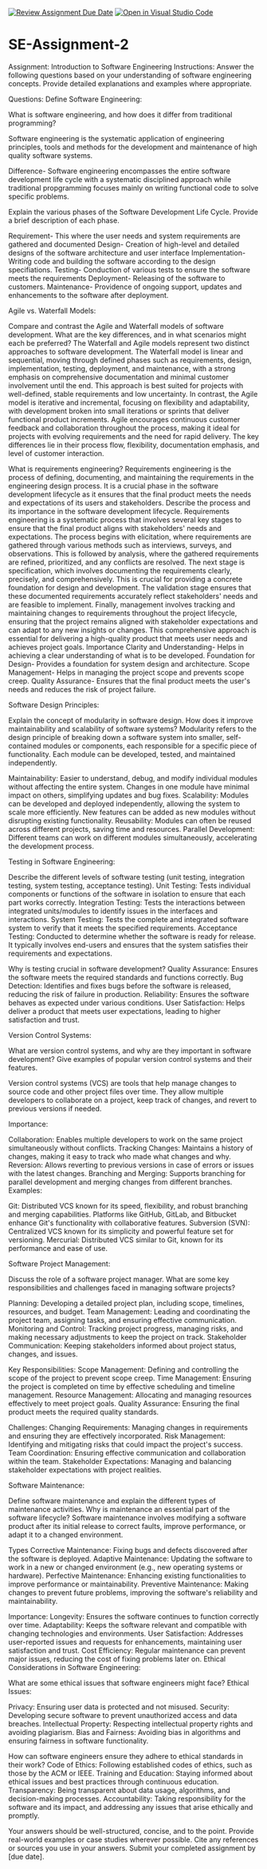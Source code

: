 [![Review Assignment Due Date](https://classroom.github.com/assets/deadline-readme-button-24ddc0f5d75046c5622901739e7c5dd533143b0c8e959d652212380cedb1ea36.svg)](https://classroom.github.com/a/-ucQIGTc)
[![Open in Visual Studio Code](https://classroom.github.com/assets/open-in-vscode-718a45dd9cf7e7f842a935f5ebbe5719a5e09af4491e668f4dbf3b35d5cca122.svg)](https://classroom.github.com/online_ide?assignment_repo_id=15257302&assignment_repo_type=AssignmentRepo)
# SE-Assignment-2
Assignment: Introduction to Software Engineering
Instructions:
Answer the following questions based on your understanding of software engineering concepts. Provide detailed explanations and examples where appropriate.

Questions:
Define Software Engineering:

What is software engineering, and how does it differ from traditional programming?

Software engineering is the systematic application of engineering principles, tools and methods for the development and maintenance of high quality software systems.

Difference- Software engineering encompasses the entire software development life cycle with a systematic disciplined approach while traditional propgramming focuses mainly on writing functional code to solve specific problems.

Explain the various phases of the Software Development Life Cycle. Provide a brief description of each phase.

Requirement- This where the user needs and system requirements are gathered and documented
Design- Creation of high-level and detailed designs of the software architecture and user interface
Implementation- Writing code and building the software according to the design specifiations.
Testing- Conduction of various tests to ensure the software meets the requirements
Deployment- Releasing of the software to customers.
Maintenance- Providence of ongoing support, updates and enhancements to the software after deployment.

Agile vs. Waterfall Models:

Compare and contrast the Agile and Waterfall models of software development. What are the key differences, and in what scenarios might each be preferred?
The Waterfall and Agile models represent two distinct approaches to software development. The Waterfall model is linear and sequential, moving through defined phases such as requirements, design, implementation, testing, deployment, and maintenance, with a strong emphasis on comprehensive documentation and minimal customer involvement until the end. This approach is best suited for projects with well-defined, stable requirements and low uncertainty. In contrast, the Agile model is iterative and incremental, focusing on flexibility and adaptability, with development broken into small iterations or sprints that deliver functional product increments. Agile encourages continuous customer feedback and collaboration throughout the process, making it ideal for projects with evolving requirements and the need for rapid delivery. The key differences lie in their process flow, flexibility, documentation emphasis, and level of customer interaction.

What is requirements engineering?
Requirements engineering is the process of defining, documenting, and maintaining the requirements in the engineering design process. It is a crucial phase in the software development lifecycle as it ensures that the final product meets the needs and expectations of its users and stakeholders.
 Describe the process and its importance in the software development lifecycle.
 Requirements engineering is a systematic process that involves several key stages to ensure that the final product aligns with stakeholders' needs and expectations. The process begins with elicitation, where requirements are gathered through various methods such as interviews, surveys, and observations. This is followed by analysis, where the gathered requirements are refined, prioritized, and any conflicts are resolved. The next stage is specification, which involves documenting the requirements clearly, precisely, and comprehensively. This is crucial for providing a concrete foundation for design and development. The validation stage ensures that these documented requirements accurately reflect stakeholders' needs and are feasible to implement. Finally, management involves tracking and maintaining changes to requirements throughout the project lifecycle, ensuring that the project remains aligned with stakeholder expectations and can adapt to any new insights or changes. This comprehensive approach is essential for delivering a high-quality product that meets user needs and achieves project goals.
 Importance
 Clarity and Understanding- Helps in achieving a clear understanding of what is to be developed.
Foundation for Design- Provides a foundation for system design and architecture.
Scope Management- Helps in managing the project scope and prevents scope creep.
Quality Assurance- Ensures that the final product meets the user's needs and reduces the risk of project failure.

Software Design Principles:

Explain the concept of modularity in software design. How does it improve maintainability and scalability of software systems?
Modularity refers to the design principle of breaking down a software system into smaller, self-contained modules or components, each responsible for a specific piece of functionality. Each module can be developed, tested, and maintained independently.

Maintainability: Easier to understand, debug, and modify individual modules without affecting the entire system. Changes in one module have minimal impact on others, simplifying updates and bug fixes.
Scalability: Modules can be developed and deployed independently, allowing the system to scale more efficiently. New features can be added as new modules without disrupting existing functionality.
Reusability: Modules can often be reused across different projects, saving time and resources.
Parallel Development: Different teams can work on different modules simultaneously, accelerating the development process.

Testing in Software Engineering:

Describe the different levels of software testing (unit testing, integration testing, system testing, acceptance testing).
Unit Testing: Tests individual components or functions of the software in isolation to ensure that each part works correctly.
Integration Testing: Tests the interactions between integrated units/modules to identify issues in the interfaces and interactions.
System Testing: Tests the complete and integrated software system to verify that it meets the specified requirements.
Acceptance Testing: Conducted to determine whether the software is ready for release. It typically involves end-users and ensures that the system satisfies their requirements and expectations.

 Why is testing crucial in software development?
 Quality Assurance: Ensures the software meets the required standards and functions correctly.
Bug Detection: Identifies and fixes bugs before the software is released, reducing the risk of failure in production.
Reliability: Ensures the software behaves as expected under various conditions.
User Satisfaction: Helps deliver a product that meets user expectations, leading to higher satisfaction and trust.

Version Control Systems:

What are version control systems, and why are they important in software development? Give examples of popular version control systems and their features.

Version control systems (VCS) are tools that help manage changes to source code and other project files over time. They allow multiple developers to collaborate on a project, keep track of changes, and revert to previous versions if needed.

Importance:

Collaboration: Enables multiple developers to work on the same project simultaneously without conflicts.
Tracking Changes: Maintains a history of changes, making it easy to track who made what changes and why.
Reversion: Allows reverting to previous versions in case of errors or issues with the latest changes.
Branching and Merging: Supports branching for parallel development and merging changes from different branches.
Examples:

Git: Distributed VCS known for its speed, flexibility, and robust branching and merging capabilities. Platforms like GitHub, GitLab, and Bitbucket enhance Git's functionality with collaborative features.
Subversion (SVN): Centralized VCS known for its simplicity and powerful feature set for versioning.
Mercurial: Distributed VCS similar to Git, known for its performance and ease of use.

Software Project Management:

Discuss the role of a software project manager. What are some key responsibilities and challenges faced in managing software projects?

Planning: Developing a detailed project plan, including scope, timelines, resources, and budget.
Team Management: Leading and coordinating the project team, assigning tasks, and ensuring effective communication.
Monitoring and Control: Tracking project progress, managing risks, and making necessary adjustments to keep the project on track.
Stakeholder Communication: Keeping stakeholders informed about project status, changes, and issues.

Key Responsibilities:
Scope Management: Defining and controlling the scope of the project to prevent scope creep.
Time Management: Ensuring the project is completed on time by effective scheduling and timeline management.
Resource Management: Allocating and managing resources effectively to meet project goals.
Quality Assurance: Ensuring the final product meets the required quality standards.

Challenges:
Changing Requirements: Managing changes in requirements and ensuring they are effectively incorporated.
Risk Management: Identifying and mitigating risks that could impact the project's success.
Team Coordination: Ensuring effective communication and collaboration within the team.
Stakeholder Expectations: Managing and balancing stakeholder expectations with project realities.

Software Maintenance:

Define software maintenance and explain the different types of maintenance activities. Why is maintenance an essential part of the software lifecycle?
Software maintenance involves modifying a software product after its initial release to correct faults, improve performance, or adapt it to a changed environment.

Types
Corrective Maintenance: Fixing bugs and defects discovered after the software is deployed.
Adaptive Maintenance: Updating the software to work in a new or changed environment (e.g., new operating systems or hardware).
Perfective Maintenance: Enhancing existing functionalities to improve performance or maintainability.
Preventive Maintenance: Making changes to prevent future problems, improving the software's reliability and maintainability.

Importance:
Longevity: Ensures the software continues to function correctly over time.
Adaptability: Keeps the software relevant and compatible with changing technologies and environments.
User Satisfaction: Addresses user-reported issues and requests for enhancements, maintaining user satisfaction and trust.
Cost Efficiency: Regular maintenance can prevent major issues, reducing the cost of fixing problems later on.
Ethical Considerations in Software Engineering:

What are some ethical issues that software engineers might face?
Ethical Issues:

Privacy: Ensuring user data is protected and not misused.
Security: Developing secure software to prevent unauthorized access and data breaches.
Intellectual Property: Respecting intellectual property rights and avoiding plagiarism.
Bias and Fairness: Avoiding bias in algorithms and ensuring fairness in software functionality.

 How can software engineers ensure they adhere to ethical standards in their work?
Code of Ethics: Following established codes of ethics, such as those by the ACM or IEEE.
Training and Education: Staying informed about ethical issues and best practices through continuous education.
Transparency: Being transparent about data usage, algorithms, and decision-making processes.
Accountability: Taking responsibility for the software and its impact, and addressing any issues that arise ethically and promptly.


Your answers should be well-structured, concise, and to the point.
Provide real-world examples or case studies wherever possible.
Cite any references or sources you use in your answers.
Submit your completed assignment by [due date].


